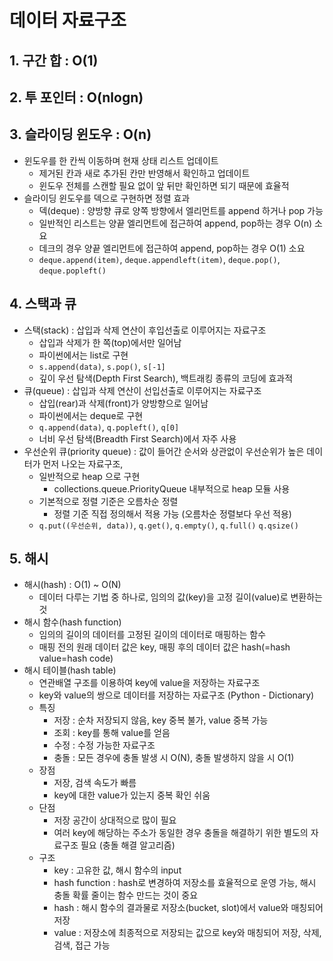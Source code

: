 # 데이터 자료구조
## 1. 구간 합 : O(1)
## 2. 투 포인터 : O(nlogn)
## 3. 슬라이딩 윈도우 : O(n)
- 윈도우를 한 칸씩 이동하며 현재 상태 리스트 업데이트
  - 제거된 칸과 새로 추가된 칸만 반영해서 확인하고 업데이트
  - 윈도우 전체를 스캔할 필요 없이 앞 뒤만 확인하면 되기 때문에 효율적
- 슬라이딩 윈도우를 덱으로 구현하면 정렬 효과
  - 덱(deque) : 양방향 큐로 양쪽 방향에서 엘리먼트를 append 하거나 pop 가능
  - 일반적인 리스트는 양끝 엘리먼트에 접근하여 append, pop하는 경우 O(n) 소요
  - 데크의 경우 양끝 엘리먼트에 접근하여 append, pop하는 경우 O(1) 소요
  - `deque.append(item)`, `deque.appendleft(item)`, `deque.pop()`, `deque.popleft()`
## 4. 스택과 큐
- 스택(stack) : 삽입과 삭제 연산이 후입선출로 이루어지는 자료구조
  - 삽입과 삭제가 한 쪽(top)에서만 일어남
  - 파이썬에서는 list로 구현
  - `s.append(data)`, `s.pop()`, `s[-1]`
  - 깊이 우선 탐색(Depth First Search), 백트래킹 종류의 코딩에 효과적
- 큐(queue) : 삽입과 삭제 연산이 선입선출로 이루어지는 자료구조
  - 삽입(rear)과 삭제(front)가 양방향으로 일어남
  - 파이썬에서는 deque로 구현
  - `q.append(data)`, `q.popleft()`, `q[0]`
  - 너비 우선 탐색(Breadth First Search)에서 자주 사용
- 우선순위 큐(priority queue) : 값이 들어간 순서와 상관없이 우선순위가 높은 데이터가 먼저 나오는 자료구조, 
  - 일반적으로 heap 으로 구현
    - collections.queue.PriorityQueue 내부적으로 heap 모듈 사용
  - 기본적으로 정렬 기준은 오름차순 정렬
    - 정렬 기준 직접 정의해서 적용 가능 (오름차순 정렬보다 우선 적용)
  - `q.put((우선순위, data))`, `q.get()`, `q.empty()`, `q.full()` `q.qsize()`
## 5. 해시
- 해시(hash) : O(1) ~ O(N)
  - 데이터 다루는 기법 중 하나로, 임의의 값(key)을 고정 길이(value)로 변환하는 것
- 해시 함수(hash function)
  - 임의의 길이의 데이터를 고정된 길이의 데이터로 매핑하는 함수
  - 매핑 전의 원래 데이터 값은 key, 매핑 후의 데이터 값은 hash(=hash value=hash code)
- 해시 테이블(hash table)
  - 연관배열 구조를 이용하여 key에 value을 저장하는 자료구조
  - key와 value의 쌍으로 데이터를 저장하는 자료구조 (Python - Dictionary)
  - 특징
    - 저장 : 순차 저장되지 않음, key 중복 불가, value 중복 가능
    - 조회 : key를 통해 value를 얻음
    - 수정 : 수정 가능한 자료구조
    - 충돌 : 모든 경우에 충돌 발생 시 O(N), 충돌 발생하지 않을 시 O(1)
  - 장점
    - 저장, 검색 속도가 빠름
    - key에 대한 value가 있는지 중복 확인 쉬움
  - 단점
    - 저장 공간이 상대적으로 많이 필요
    - 여러 key에 해당하는 주소가 동일한 경우 충돌을 해결하기 위한 별도의 자료구조 필요 (충돌 해결 알고리즘)
  - 구조
    - key : 고유한 값, 해시 함수의 input
    - hash function : hash로 변경하여 저장소를 효율적으로 운영 가능, 해시 충돌 확률 줄이는 함수 만드는 것이 중요
    - hash : 해시 함수의 결과물로 저장소(bucket, slot)에서 value와 매칭되어 저장
    - value : 저장소에 최종적으로 저장되는 값으로 key와 매칭되어 저장, 삭제, 검색, 접근 가능